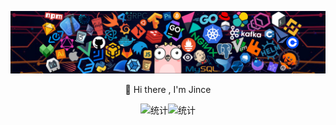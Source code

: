 <p><img src="images/bg.png" alt="bg"></p>
<p align="center">👏 Hi there , I'm Jince</p>
<div align="center">
  <img src="https://github-readme-stats.vercel.app/api?username=jince-boy&show_icons=true&theme=radical" alt="统计" width="50%" height="150px"><img alt="统计" src="https://github-readme-stats.vercel.app/api/top-langs/?username=jince-boy&layout=compact&theme=tokyonight" width="50%" height="150px">
</div>
